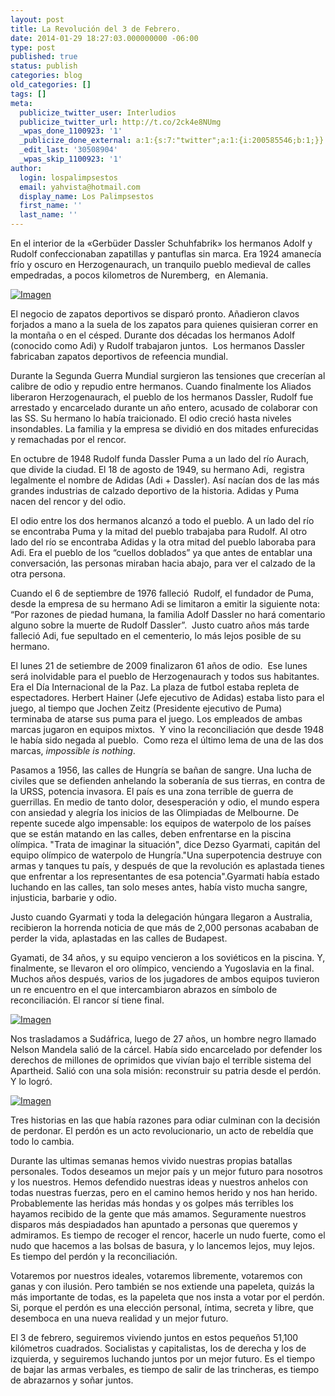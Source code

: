 ```yaml
---
layout: post
title: La Revolución del 3 de Febrero.
date: 2014-01-29 18:27:03.000000000 -06:00
type: post
published: true
status: publish
categories: blog
old_categories: []
tags: []
meta:
  publicize_twitter_user: Interludios
  publicize_twitter_url: http://t.co/2ck4e8NUmg
  _wpas_done_1100923: '1'
  _publicize_done_external: a:1:{s:7:"twitter";a:1:{i:200585546;b:1;}}
  _edit_last: '30508904'
  _wpas_skip_1100923: '1'
author:
  login: lospalimpsestos
  email: yahvista@hotmail.com
  display_name: Los Palimpsestos
  first_name: ''
  last_name: ''
---
```

<p>En el interior de la «Gerbüder Dassler Schuhfabrik» los hermanos Adolf y Rudolf confeccionaban zapatillas y pantuflas sin marca. Era 1924 amanecía frío y oscuro en Herzogenaurach, un tranquilo pueblo medieval de calles empedradas, a pocos kilometros de Nuremberg,  en Alemania.</p>
<p><a href="http://lospalimpsestos.files.wordpress.com/2014/01/01921708_400.jpg"><img class="size-full wp-image aligncenter" id="i-2079" alt="Imagen" src="{{ site.baseurl }}/assets/01921708_400.jpg" /></a></p>
<p>El negocio de zapatos deportivos se disparó pronto. Añadieron clavos forjados a mano a la suela de los zapatos para quienes quisieran correr en la montaña o en el césped. Durante dos décadas los hermanos Adolf (conocido como Adi) y Rudolf trabajaron juntos.  Los hermanos Dassler fabricaban zapatos deportivos de refeencia mundial.</p>
<p>Durante la Segunda Guerra Mundial surgieron las tensiones que crecerían al calibre de odio y repudio entre hermanos. Cuando finalmente los Aliados liberaron Herzogenaurach, el pueblo de los hermanos Dassler, Rudolf fue arrestado y encarcelado durante un año entero, acusado de colaborar con las SS. Su hermano lo había traicionado. El odio creció hasta niveles insondables. La familia y la empresa se dividió en dos mitades enfurecidas y remachadas por el rencor.</p>
<p>En octubre de 1948 Rudolf funda Dassler Puma a un lado del río Aurach, que divide la ciudad. El 18 de agosto de 1949, su hermano Adi,  registra legalmente el nombre de Adidas (Adi + Dassler). Así nacían dos de las más grandes industrias de calzado deportivo de la historia. Adidas y Puma nacen del rencor y del odio.</p>
<p>El odio entre los dos hermanos alcanzó a todo el pueblo. A un lado del río se encontraba Puma y la mitad del pueblo trabajaba para Rudolf. Al otro lado del río se encontraba Adidas y la otra mitad del pueblo laboraba para Adi. Era el pueblo de los “cuellos doblados” ya que antes de entablar una conversación, las personas miraban hacia abajo, para ver el calzado de la otra persona.</p>
<p>Cuando el 6 de septiembre de 1976 falleció  Rudolf, el fundador de Puma, desde la empresa de su hermano Adi se limitaron a emitir la siguiente nota: “Por razones de piedad humana, la familia Adolf Dassler no hará comentario alguno sobre la muerte de Rudolf Dassler”.  Justo cuatro años más tarde falleció Adi, fue sepultado en el cementerio, lo más lejos posible de su hermano.</p>
<p>El lunes 21 de setiembre de 2009 finalizaron 61 años de odio.  Ese lunes será inolvidable para el pueblo de Herzogenaurach y todos sus habitantes. Era el Día Internacional de la Paz. La plaza de futbol estaba repleta de espectadores. Herbert Hainer (Jefe ejecutivo de Adidas) estaba listo para el juego, al tiempo que Jochen Zeitz (Presidente ejecutivo de Puma) terminaba de atarse sus puma para el juego. Los empleados de ambas marcas jugaron en equipos mixtos.  Y vino la reconciliación que desde 1948 le había sido negada al pueblo.  Como reza el último lema de una de las dos marcas, <i>impossible is nothing</i>.</p>
<p>Pasamos a 1956, las calles de Hungría se bañan de sangre. Una lucha de civiles que se defienden anhelando la soberanía de sus tierras, en contra de la URSS, potencia invasora. El país es una zona terrible de guerra de guerrillas. En medio de tanto dolor, desesperación y odio, el mundo espera con ansiedad y alegría los inicios de las Olimpiadas de Melbourne. De repente sucede algo impensable: los equipos de waterpolo de los países que se están matando en las calles, deben enfrentarse en la piscina olímpica. "Trata de imaginar la situación", dice Dezso Gyarmati, capitán del equipo olímpico de waterpolo de Hungría."Una superpotencia destruye con armas y tanques tu país, y después de que la revolución es aplastada tienes que enfrentar a los representantes de esa potencia".Gyarmati había estado luchando en las calles, tan solo meses antes, había visto mucha sangre, injusticia, barbarie y odio.</p>
<p>Justo cuando Gyarmati y toda la delegación húngara llegaron a Australia, recibieron la horrenda noticia de que más de 2,000 personas acababan de perder la vida, aplastadas en las calles de Budapest.</p>
<p>Gyamati, de 34 años, y su equipo vencieron a los soviéticos en la piscina. Y, finalmente, se llevaron el oro olímpico, venciendo a Yugoslavia en la final. Muchos años después, varios de los jugadores de ambos equipos tuvieron un re encuentro en el que intercambiaron abrazos en símbolo de reconciliación. El rancor sí tiene final.</p>
<p><a href="http://lospalimpsestos.files.wordpress.com/2014/01/1956_zador.jpg"><img class="size-full wp-image aligncenter" id="i-2082" alt="Imagen" src="{{ site.baseurl }}/assets/1956_zador.jpg" /></a></p>
<p>Nos trasladamos a Sudáfrica, luego de 27 años, un hombre negro llamado Nelson Mandela salió de la cárcel. Había sido encarcelado por defender los derechos de millones de oprimidos que vivían bajo el terrible sistema del Apartheid. Salió con una sola misión: reconstruir su patria desde el perdón. Y lo logró.</p>
<p><a href="http://lospalimpsestos.files.wordpress.com/2014/01/images.jpeg"><img class="size-full wp-image aligncenter" id="i-2084" alt="Imagen" src="{{ site.baseurl }}/assets/images.jpeg" /></a></p>
<p>Tres historias en las que había razones para odiar culminan con la decisión de perdonar. El perdón es un acto revolucionario, un acto de rebeldía que todo lo cambia.</p>
<p>Durante las ultimas semanas hemos vivido nuestras propias batallas personales. Todos deseamos un mejor país y un mejor futuro para nosotros y los nuestros. Hemos defendido nuestras ideas y nuestros anhelos con todas nuestras fuerzas, pero en el camino hemos herido y nos han herido. Probablemente las heridas más hondas y os golpes más terribles los hayamos recibido de la gente que más amamos. Seguramente nuestros disparos más despiadados han apuntado a personas que queremos y admiramos. Es tiempo de recoger el rencor, hacerle un nudo fuerte, como el nudo que hacemos a las bolsas de basura, y lo lancemos lejos, muy lejos. Es tiempo del perdón y la reconciliación.</p>
<p>Votaremos por nuestros ideales, votaremos libremente, votaremos con ganas y con ilusión. Pero también se nos extiende una papeleta, quizás la más importante de todas, es la papeleta que nos insta a votar por el perdón. Si, porque el perdón es una elección personal, íntima, secreta y libre, que desemboca en una nueva realidad y un mejor futuro.</p>
<p>El 3 de febrero, seguiremos viviendo juntos en estos pequeños 51,100 kilómetros cuadrados. Socialistas y capitalistas, los de derecha y los de izquierda, y seguiremos luchando juntos por un mejor futuro. Es el tiempo de bajar las armas verbales, es tiempo de salir de las trincheras, es tiempo de abrazarnos y soñar juntos.</p>
